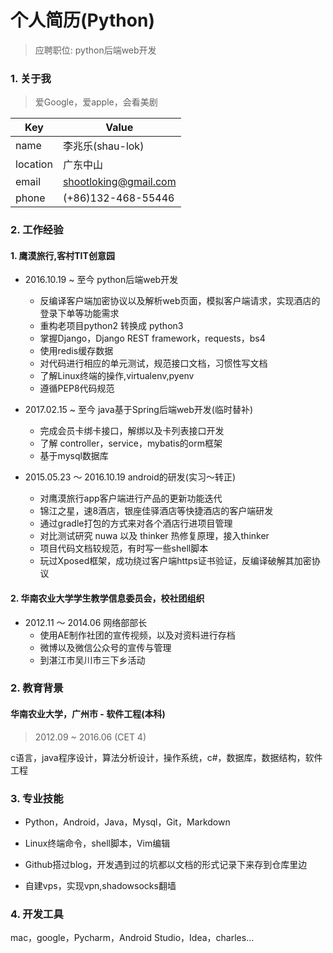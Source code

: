 
# 个人简历(Python)

> 应聘职位: python后端web开发


### 1. 关于我

> 爱Google，爱apple，会看美剧

Key | Value |
----| ----- |
name| 李兆乐(shau-lok) |
location | 广东中山 | 
email | shootloking@gmail.com |
phone | (+86)132-468-55446 |


### 2. 工作经验

#### 1. 鹰漠旅行,客村TIT创意园

- 2016.10.19 ~ 至今 python后端web开发
	- 反编译客户端加密协议以及解析web页面，模拟客户端请求，实现酒店的登录下单等功能需求
	- 重构老项目python2 转换成 python3
	- 掌握Django，Django REST framework，requests，bs4
	- 使用redis缓存数据
	- 对代码进行相应的单元测试，规范接口文档，习惯性写文档
	- 了解Linux终端的操作,virtualenv,pyenv
	- 遵循PEP8代码规范

- 2017.02.15 ~ 至今 java基于Spring后端web开发(临时替补)
	- 完成会员卡绑卡接口，解绑以及卡列表接口开发
	- 了解 controller，service，mybatis的orm框架
	- 基于mysql数据库

- 2015.05.23 ～ 2016.10.19 android的研发(实习～转正)
	- 对鹰漠旅行app客户端进行产品的更新功能迭代
	- 锦江之星，速8酒店，银座佳驿酒店等快捷酒店的客户端研发
	- 通过gradle打包的方式来对各个酒店行进项目管理
	- 对比测试研究 nuwa 以及 thinker 热修复原理，接入thinker
	- 项目代码文档较规范，有时写一些shell脚本
	- 玩过Xposed框架，成功绕过客户端https证书验证，反编译破解其加密协议

#### 2. 华南农业大学学生教学信息委员会，校社团组织

- 2012.11 ～ 2014.06 网络部部长
	- 使用AE制作社团的宣传视频，以及对资料进行存档
	- 微博以及微信公众号的宣传与管理
	- 到湛江市吴川市三下乡活动

### 2. 教育背景

#### 华南农业大学，广州市 - 软件工程(本科)

> 2012.09 ~ 2016.06 (CET 4)

c语言，java程序设计，算法分析设计，操作系统，c#，数据库，数据结构，软件工程

### 3. 专业技能

- Python，Android，Java，Mysql，Git，Markdown

- Linux终端命令，shell脚本，Vim编辑

- Github搭过blog，开发遇到过的坑都以文档的形式记录下来存到仓库里边

- 自建vps，实现vpn,shadowsocks翻墙

### 4. 开发工具

mac，google，Pycharm，Android Studio，Idea，charles...


